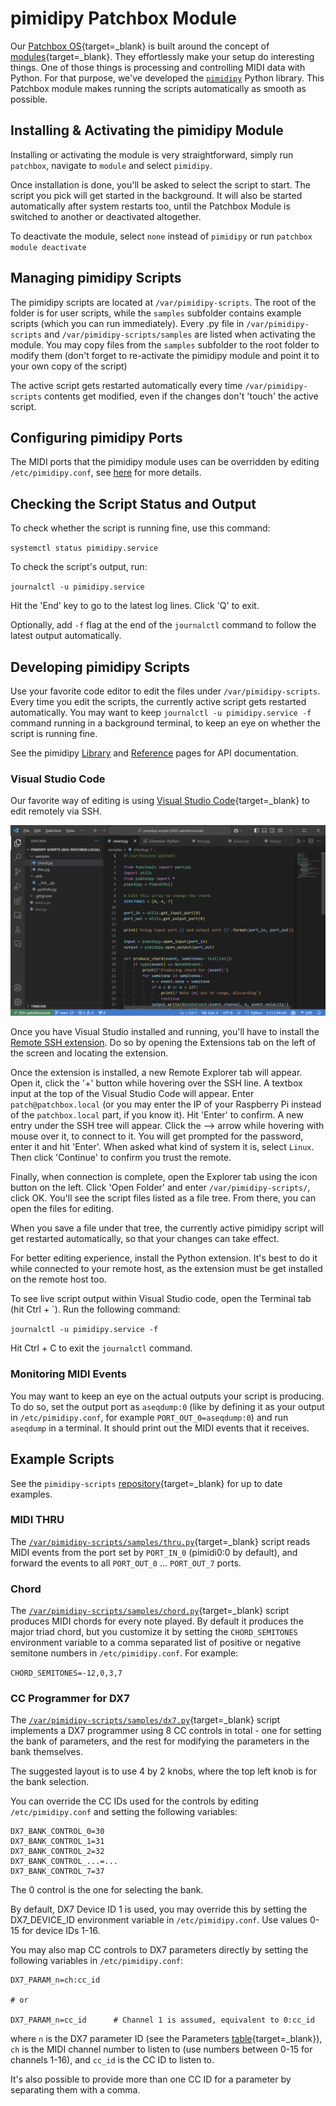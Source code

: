 # pimidipy Patchbox Module

Our [Patchbox OS](https://blokas.io/patchbox-os/){target=_blank} is built around the concept of [modules](https://blokas.io/patchbox-os/docs/modules/){target=_blank}. They effortlessly make your setup do interesting things. One of those things is processing and controlling MIDI data with Python. For that purpose, we've developed the [`pimidipy`](pimidipy.md) Python library. This Patchbox module makes running the scripts automatically as smooth as possible.

## Installing & Activating the pimidipy Module

Installing or activating the module is very straightforward, simply run `patchbox`, navigate to `module` and select `pimidipy`.

Once installation is done, you'll be asked to select the script to start. The script you pick will get started in the background. It will also be started automatically after system restarts too, until the Patchbox Module is switched to another or deactivated altogether.

To deactivate the module, select `none` instead of `pimidipy` or run `patchbox module deactivate`

## Managing pimidipy Scripts

The pimidipy scripts are located at `/var/pimidipy-scripts`. The root of the folder is for user scripts, while the `samples` subfolder contains example scripts (which you can run immediately). Every .py file in `/var/pimidipy-scripts` and `/var/pimidipy-scripts/samples` are listed when activating the module. You may copy files from the `samples` subfolder to the root folder to modify them (don't forget to re-activate the pimidipy module and point it to your own copy of the script)

The active script gets restarted automatically every time `/var/pimidipy-scripts` contents get modified, even if the changes don't 'touch' the active script.

## Configuring pimidipy Ports

The MIDI ports that the pimidipy module uses can be overridden by editing `/etc/pimidipy.conf`, see [here](pimidipy.md#configuring-pimidipy-ports) for more details.

## Checking the Script Status and Output

To check whether the script is running fine, use this command:

`systemctl status pimidipy.service`

To check the script's output, run:

`journalctl -u pimidipy.service`

Hit the 'End' key to go to the latest log lines. Click 'Q' to exit.

Optionally, add `-f` flag at the end of the `journalctl` command to follow the latest output automatically.

## Developing pimidipy Scripts

Use your favorite code editor to edit the files under `/var/pimidipy-scripts`. Every time you edit the scripts, the currently active script gets restarted automatically. You may want to keep `journalctl -u pimidipy.service -f` command running in a background terminal, to keep an eye on whether the script is running fine.

See the pimidipy [Library](pimidipy.md) and [Reference](pimidipy-reference.md) pages for API documentation.

### Visual Studio Code

Our favorite way of editing is using [Visual Studio Code](https://code.visualstudio.com/){target=_blank} to edit remotely via SSH.

![Visual Studio Code](images/vscode_pimidipy.png)

Once you have Visual Studio installed and running, you'll have to install the [Remote SSH extension](https://marketplace.visualstudio.com/items?itemName=ms-vscode-remote.remote-ssh). Do so by opening the Extensions tab on the left of the screen and locating the extension.

Once the extension is installed, a new Remote Explorer tab will appear. Open it, click the '+' button while hovering over the SSH line. A textbox input at the top of the Visual Studio Code will appear. Enter `patch@patchbox.local` (or you may enter the IP of your Raspberry Pi instead of the `patchbox.local` part, if you know it). Hit 'Enter' to confirm. A new entry under the SSH tree will appear. Click the --> arrow while hovering with mouse over it, to connect to it. You will get prompted for the password, enter it and hit 'Enter'. When asked what kind of system it is, select `Linux`. Then click 'Continue' to confirm you trust the remote.

Finally, when connection is complete, open the Explorer tab using the icon button on the left. Click 'Open Folder' and enter `/var/pimidipy-scripts/`, click OK. You'll see the script files listed as a file tree. From there, you can open the files for editing.

When you save a file under that tree, the currently active pimidipy script will get restarted automatically, so that your changes can take effect.

For better editing experience, install the Python extension. It's best to do it while connected to your remote host, as the extension must be get installed on the remote host too.

To see live script output within Visual Studio code, open the Terminal tab (hit Ctrl + `). Run the following command:

`journalctl -u pimidipy.service -f`

Hit Ctrl + C to exit the `journalctl` command.

### Monitoring MIDI Events

You may want to keep an eye on the actual outputs your script is producing. To do so, set the output port as `aseqdump:0` (like by defining it as your output in `/etc/pimidipy.conf`, for example `PORT_OUT_0=aseqdump:0`) and run `aseqdump` in a terminal. It should print out the MIDI events that it receives.

## Example Scripts

See the `pimidipy-scripts` [repository](https://github.com/BlokasLabs/pimidipy-scripts/){target=_blank} for up to date examples.

### MIDI THRU

The [`/var/pimidipy-scripts/samples/thru.py`](https://github.com/BlokasLabs/pimidipy-scripts/blob/main/samples/thru.py){target=_blank} script reads MIDI events from the port set by `PORT_IN_0` (pimidi0:0 by default), and forward the events to all `PORT_OUT_0` ... `PORT_OUT_7` ports.

### Chord

The [`/var/pimidipy-scripts/samples/chord.py`](https://github.com/BlokasLabs/pimidipy-scripts/blob/main/samples/chord.py){target=_blank} script produces MIDI chords for every note played. By default it produces the major triad chord, but you customize it by setting the `CHORD_SEMITONES` environment variable to a comma separated list of positive or negative semitone numbers in `/etc/pimidipy.conf`. For example:

`CHORD_SEMITONES=-12,0,3,7`

### CC Programmer for DX7

The [`/var/pimidipy-scripts/samples/dx7.py`](https://github.com/BlokasLabs/pimidipy-scripts/blob/main/samples/dx7.py){target=_blank} script implements a DX7 programmer using 8 CC controls in total - one for setting the bank of parameters, and the rest for modifying the parameters in the bank themselves.

The suggested layout is to use 4 by 2 knobs, where the top left knob is for the bank selection.

You can override the CC IDs used for the controls by editing `/etc/pimidipy.conf` and setting the following variables:

```plain
DX7_BANK_CONTROL_0=30
DX7_BANK_CONTROL_1=31
DX7_BANK_CONTROL_2=32
DX7_BANK_CONTROL_...=...
DX7_BANK_CONTROL_7=37
```

The 0 control is the one for selecting the bank.

By default, DX7 Device ID 1 is used, you may override this by setting the DX7_DEVICE_ID environment variable in `/etc/pimidipy.conf`. Use values 0-15 for device IDs 1-16.

You may also map CC controls to DX7 parameters directly by setting the following variables in `/etc/pimidipy.conf`:

```plain
DX7_PARAM_n=ch:cc_id

# or

DX7_PARAM_n=cc_id      # Channel 1 is assumed, equivalent to 0:cc_id
```

where `n` is the DX7 parameter ID (see the Parameters [table](https://github.com/BlokasLabs/pimidipy-scripts/blob/main/samples/dx7.py#L40){target=_blank}), `ch` is the MIDI channel number to listen to (use numbers between 0-15 for channels 1-16), and `cc_id` is the CC ID to listen to.

It's also possible to provide more than one CC ID for a parameter by separating them with a comma.
